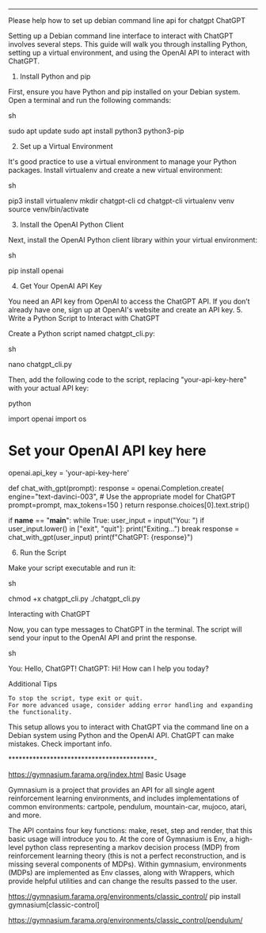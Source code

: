 



**********************************************


Please help how to set up debian command line api for chatgpt
ChatGPT

Setting up a Debian command line interface to interact with ChatGPT involves several steps. This guide will walk you through installing Python, setting up a virtual environment, and using the OpenAI API to interact with ChatGPT.
1. Install Python and pip

First, ensure you have Python and pip installed on your Debian system. Open a terminal and run the following commands:

sh

sudo apt update
sudo apt install python3 python3-pip

2. Set up a Virtual Environment

It's good practice to use a virtual environment to manage your Python packages. Install virtualenv and create a new virtual environment:

sh

pip3 install virtualenv
mkdir chatgpt-cli
cd chatgpt-cli
virtualenv venv
source venv/bin/activate

3. Install the OpenAI Python Client

Next, install the OpenAI Python client library within your virtual environment:

sh

pip install openai

4. Get Your OpenAI API Key

You need an API key from OpenAI to access the ChatGPT API. If you don’t already have one, sign up at OpenAI's website and create an API key.
5. Write a Python Script to Interact with ChatGPT

Create a Python script named chatgpt_cli.py:

sh

nano chatgpt_cli.py

Then, add the following code to the script, replacing "your-api-key-here" with your actual API key:

python

import openai
import os

# Set your OpenAI API key here
openai.api_key = 'your-api-key-here'

def chat_with_gpt(prompt):
    response = openai.Completion.create(
        engine="text-davinci-003",  # Use the appropriate model for ChatGPT
        prompt=prompt,
        max_tokens=150
    )
    return response.choices[0].text.strip()

if __name__ == "__main__":
    while True:
        user_input = input("You: ")
        if user_input.lower() in ["exit", "quit"]:
            print("Exiting...")
            break
        response = chat_with_gpt(user_input)
        print(f"ChatGPT: {response}")

6. Run the Script

Make your script executable and run it:

sh

chmod +x chatgpt_cli.py
./chatgpt_cli.py

Interacting with ChatGPT

Now, you can type messages to ChatGPT in the terminal. The script will send your input to the OpenAI API and print the response.

sh

You: Hello, ChatGPT!
ChatGPT: Hi! How can I help you today?

Additional Tips

    To stop the script, type exit or quit.
    For more advanced usage, consider adding error handling and expanding the functionality.

This setup allows you to interact with ChatGPT via the command line on a Debian system using Python and the OpenAI API.
ChatGPT can make mistakes. Check important info.



******************************************-

https://gymnasium.farama.org/index.html
Basic Usage

Gymnasium is a project that provides an API for all single agent reinforcement learning environments, and includes implementations of common environments: cartpole, pendulum, mountain-car, mujoco, atari, and more.

The API contains four key functions: make, reset, step and render, that this basic usage will introduce you to. At the core of Gymnasium is Env, a high-level python class representing a markov decision process (MDP) from reinforcement learning theory (this is not a perfect reconstruction, and is missing several components of MDPs). Within gymnasium, environments (MDPs) are implemented as Env classes, along with Wrappers, which provide helpful utilities and can change the results passed to the user.

https://gymnasium.farama.org/environments/classic_control/
pip install gymnasium[classic-control]

https://gymnasium.farama.org/environments/classic_control/pendulum/










